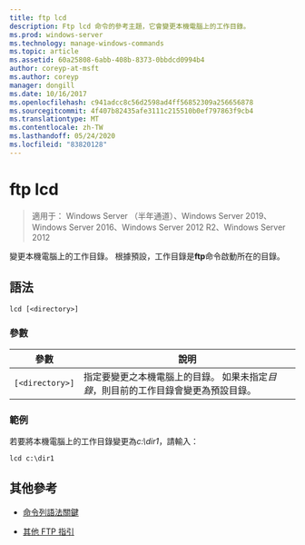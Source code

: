 ```yaml
---
title: ftp lcd
description: Ftp lcd 命令的參考主題，它會變更本機電腦上的工作目錄。
ms.prod: windows-server
ms.technology: manage-windows-commands
ms.topic: article
ms.assetid: 60a25808-6abb-408b-8373-0bbdcd0994b4
author: coreyp-at-msft
ms.author: coreyp
manager: dongill
ms.date: 10/16/2017
ms.openlocfilehash: c941adcc8c56d2598ad4ff56852309a256656878
ms.sourcegitcommit: 4f407b82435afe3111c215510b0ef797863f9cb4
ms.translationtype: MT
ms.contentlocale: zh-TW
ms.lasthandoff: 05/24/2020
ms.locfileid: "83820128"
---
```

# <a name="ftp-lcd"></a>ftp lcd

> 適用于： Windows Server （半年通道）、Windows Server 2019、Windows Server 2016、Windows Server 2012 R2、Windows Server 2012

變更本機電腦上的工作目錄。 根據預設，工作目錄是**ftp**命令啟動所在的目錄。

## <a name="syntax"></a>語法

```
lcd [<directory>]
```

### <a name="parameters"></a>參數

| 參數 | 說明 |
| --------- | ----------- |
| `[<directory>]` | 指定要變更之本機電腦上的目錄。 如果未指定*目錄*，則目前的工作目錄會變更為預設目錄。 |

### <a name="examples"></a>範例

若要將本機電腦上的工作目錄變更為*c:\dir1*，請輸入：

```
lcd c:\dir1
```

## <a name="additional-references"></a>其他參考

- [命令列語法關鍵](command-line-syntax-key.md)

- [其他 FTP 指引](https://docs.microsoft.com/previous-versions/orphan-topics/ws.10/cc756013(v=ws.10))
